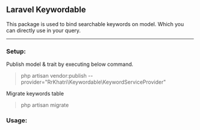 ## Laravel Keywordable
This package is used to bind searchable keywords on model. Which you can directly use in your query.

<hr/>

### Setup:

Publish model & trait by executing below command.
>php artisan vendor:publish --provider="RrKhatri\Keywordable\KeywordServiceProvider"

Migrate keywords table
>php artisan migrate

### Usage:
